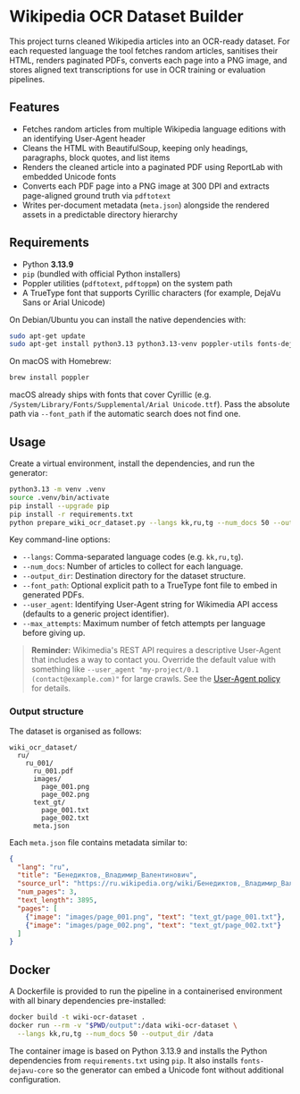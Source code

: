 # Wikipedia OCR Dataset Builder

This project turns cleaned Wikipedia articles into an OCR-ready dataset. For each requested language the tool fetches random
articles, sanitises their HTML, renders paginated PDFs, converts each page into a PNG image, and stores aligned text
transcriptions for use in OCR training or evaluation pipelines.

## Features

- Fetches random articles from multiple Wikipedia language editions with an identifying User-Agent header
- Cleans the HTML with BeautifulSoup, keeping only headings, paragraphs, block quotes, and list items
- Renders the cleaned article into a paginated PDF using ReportLab with embedded Unicode fonts
- Converts each PDF page into a PNG image at 300 DPI and extracts page-aligned ground truth via `pdftotext`
- Writes per-document metadata (`meta.json`) alongside the rendered assets in a predictable directory hierarchy

## Requirements

- Python **3.13.9**
- `pip` (bundled with official Python installers)
- Poppler utilities (`pdftotext`, `pdftoppm`) on the system path
- A TrueType font that supports Cyrillic characters (for example, DejaVu Sans or Arial Unicode)

On Debian/Ubuntu you can install the native dependencies with:

```bash
sudo apt-get update
sudo apt-get install python3.13 python3.13-venv poppler-utils fonts-dejavu-core
```

On macOS with Homebrew:

```bash
brew install poppler
```

macOS already ships with fonts that cover Cyrillic (e.g. `/System/Library/Fonts/Supplemental/Arial Unicode.ttf`). Pass the
absolute path via `--font_path` if the automatic search does not find one.

## Usage

Create a virtual environment, install the dependencies, and run the generator:

```bash
python3.13 -m venv .venv
source .venv/bin/activate
pip install --upgrade pip
pip install -r requirements.txt
python prepare_wiki_ocr_dataset.py --langs kk,ru,tg --num_docs 50 --output_dir ./wiki_ocr_dataset
```

Key command-line options:

- `--langs`: Comma-separated language codes (e.g. `kk,ru,tg`).
- `--num_docs`: Number of articles to collect for each language.
- `--output_dir`: Destination directory for the dataset structure.
- `--font_path`: Optional explicit path to a TrueType font file to embed in generated PDFs.
- `--user_agent`: Identifying User-Agent string for Wikimedia API access (defaults to a generic project identifier).
- `--max_attempts`: Maximum number of fetch attempts per language before giving up.

> **Reminder:** Wikimedia's REST API requires a descriptive User-Agent that includes a way to contact you. Override the default
> value with something like `--user_agent "my-project/0.1 (contact@example.com)"` for large crawls. See the
> [User-Agent policy](https://meta.wikimedia.org/wiki/User-Agent_policy) for details.

### Output structure

The dataset is organised as follows:

```
wiki_ocr_dataset/
  ru/
    ru_001/
      ru_001.pdf
      images/
        page_001.png
        page_002.png
      text_gt/
        page_001.txt
        page_002.txt
      meta.json
```

Each `meta.json` file contains metadata similar to:

```json
{
  "lang": "ru",
  "title": "Бенедиктов,_Владимир_Валентинович",
  "source_url": "https://ru.wikipedia.org/wiki/Бенедиктов,_Владимир_Валентинович",
  "num_pages": 3,
  "text_length": 3895,
  "pages": [
    {"image": "images/page_001.png", "text": "text_gt/page_001.txt"},
    {"image": "images/page_002.png", "text": "text_gt/page_002.txt"}
  ]
}
```

## Docker

A Dockerfile is provided to run the pipeline in a containerised environment with all binary dependencies pre-installed:

```bash
docker build -t wiki-ocr-dataset .
docker run --rm -v "$PWD/output":/data wiki-ocr-dataset \
  --langs kk,ru,tg --num_docs 50 --output_dir /data
```

The container image is based on Python 3.13.9 and installs the Python dependencies from `requirements.txt` using `pip`.
It also installs `fonts-dejavu-core` so the generator can embed a Unicode font without additional configuration.
